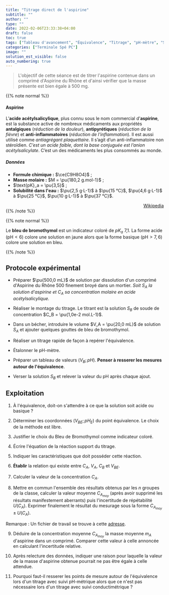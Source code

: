 ```yaml
---
title: "Titrage direct de l'aspirine"
subtitle: ""
author: ""
type: ""
date: 2022-02-06T23:33:38+04:00
draft: false
toc: true
tags: ["Tableau d'avancement", "Équivalence", "Titrage", "pH-mètre", "Suivi pH-métrique"]
categories: ["Terminale Spé PC"]
image: ""
solution_est_visible: false
auto_numbering: true
---
```


> L'objectif de cette séance est de titrer l'aspirine contenue dans un comprimé d'Aspirine du Rhône et d'ainsi vérifier que la masse présente est bien égale à 500&nbsp;mg.

{{% note normal %}}

#### Aspirine

L’**acide acétylsalicylique**, plus connu sous le nom commercial d’**aspirine**, est la substance active de nombreux médicaments aux propriétés **antalgiques** (*réduction de la douleur*), **antipyrétiques** (*réduction de la fièvre*) et **anti-inflammatoires** (*réduction de l'inflammation*). Il est aussi utilisé comme *antiagrégant plaquettaire*. Il s’agit d’un anti-inflammatoire non stéroïdien. *C’est un acide faible, dont la base conjuguée est l’anion acétylsalicylate*.
C’est un des médicaments les plus consommés au monde.

##### Données

- **Formule chimique :** $\ce{C9H8O4}$&nbsp;;
- **Masse molaire :** $M = \pu{180,2 g.mol-1}$&nbsp;;
- $\text{pK}_a = \pu{3,5}$&nbsp;;
- **Solubilité dans l'eau :** $\pu{2,5 g·L-1}$ à $\pu{15 °C}$, $\pu{4,6 g·L-1}$ à $\pu{25 °C}$, $\pu{10 g·L-1}$ à $\pu{37 °C}$.

<div style="text-align: right;">
    <a href="https://fr.wikipedia.org/wiki/Acide_acétylsalicylique" target="_blank">Wikipedia</a>
</div>
{{% /note %}}

{{% note normal %}}

Le **bleu de bromothymol** est un indicateur coloré de $pK_a$ 7,1. La forme acide ($\mathrm{pH} < 6$) colore une solution en jaune alors que la forme basique ($\mathrm{pH}>7,6$) colore une solution en bleu.

{{% /note %}}

## Protocole expérimental

- Préparer $\pu{500,0 mL}$ de solution par dissolution d'un comprimé d'Aspirine du Rhône 500 finement broyé dans un mortier.
*Soit $S_A$ la solution d'aspirine et $C_A$ sa concentration molaire en acide acétylsalicylique.*

- Réaliser le montage du titrage.
Le titrant est la solution $S_B$ de soude de concentration $C_B = \pu{1,0e-2 mol.L-1}$.

- Dans un bécher, introduire le volume $V_A = \pu{20,0 mL}$ de solution $S_A$ et ajouter quelques gouttes de bleu de bromothymol.

- Réaliser un titrage rapide de façon à repérer l'équivalence.

- Étalonner le pH-mètre.

- Préparer un tableau de valeurs $(V_B; pH)$.
**Penser à resserer les mesures autour de l'équivalence**.

- Verser la solution $S_B$ et relever la valeur du pH après chaque ajout.

## Exploitation

1. À l'équivalence, doit-on s'attendre à ce que la solution soit acide ou basique&nbsp;?

2. Déterminer les coordonnées $(V_{BE};pH_E)$ du point équivalence.
Le choix de la méthode est libre.

3. Justifier le choix du Bleu de Bromothymol comme indicateur coloré.

4. Écrire l'équation de la réaction support du titrage.

5. Indiquer les caractéristiques que doit posséder cette réaction.

6. **Établir** la relation qui existe entre $C_A$, $V_A$, $C_B$ et $V_{BE}$.

7. Calculer la valeur de la concentration $C_A$.

8. Mettre en commun l'ensemble des résultats obtenus par les $n$ groupes de la classe, calculer la valeur moyenne $C_{A_{moy}}$ (après avoir supprimé les résultats manifestement aberrants) puis l'incertitude de répétabilité $U(C_A)$.
Exprimer finalement le résultat du mesurage sous la forme $C_{A_{moy}} \pm U(C_A)$.

Remarque
: Un fichier de travail se trouve à cette <a href="https://replit.com/@dlatreyte/Resultat-dun-mesurage-de-type-A#main.py" target="_blank">adresse</a>.

9. Déduire de la concentration moyenne $C_{A_{moy}}$ la masse moyenne $m_A$ d'aspirine dans un comprimé.
Comparer cette valeur à celle annoncée en calculant l'incertitude relative.

10. Après relecture des données, indiquer une raison pour laquelle la valeur de la masse d'aspirine obtenue pourrait ne pas être égale à celle attendue.

11. Pourquoi faut-il resserer les points de mesure autour de l'équivalence lors d'un titrage avec suivi pH-métrique alors que ce n'est pas nécessaire lors d'un titrage avec suivi conductimétrique&nbsp;?
